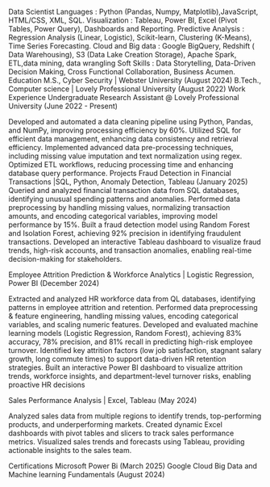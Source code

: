Data Scientist
Languages : Python (Pandas, Numpy, Matplotlib),JavaScript, HTML/CSS, XML, SQL.
Visualization : Tableau, Power BI, Excel (Pivot Tables, Power Query), Dashboards and Reporting.
Predictive Analysis : Regression Analysis (Linear, Logistic), Scikit-learn, Clustering (K-Means), Time Series Forecasting.
Cloud and Big data : Google BigQuery, Redshift ( Data Warehousing), S3 (Data Lake Creation Storage), Apache Spark, ETL,data mining, data wrangling 
Soft Skills : Data Storytelling, Data-Driven Decision Making, Cross Functional Collaboration, Business Acumen.
Education
M.S., Cyber Security | Webster University  (August 2024)
B.Tech., Computer science | Lovely Professional University  (August 2022)
Work Experience
Undergraduate Research Assistant @ Lovely Professional University  (June 2022 - Present)

Developed and automated a data cleaning pipeline using Python, Pandas, and NumPy, improving processing efficiency by 60\%.
Utilized SQL for efficient data management, enhancing data consistency and retrieval efficiency.
Implemented advanced data pre-processing techniques, including missing value imputation and text normalization using regex.
Optimized ETL workflows, reducing processing time and enhancing database query performance.
Projects
Fraud Detection in Financial Transactions |SQL, Python, Anomaly Detection, Tableau  (January 2025)
Queried and analyzed financial transaction data from SQL databases, identifying unusual spending patterns and anomalies.
Performed data preprocessing by handling missing values, normalizing transaction amounts, and encoding categorical variables, improving model performance by 15\%.
Built a fraud detection model using Random Forest and Isolation Forest, achieving 92\% precision in identifying fraudulent transactions.
Developed an interactive Tableau dashboard to visualize fraud trends, high-risk accounts, and transaction anomalies, enabling real-time decision-making for stakeholders.

Employee Attrition Prediction & Workforce Analytics  | Logistic Regression, Power BI  (December 2024)

Extracted and analyzed HR workforce data from QL databases, identifying patterns in employee attrition and retention.
Performed data preprocessing & feature engineering, handling missing values, encoding categorical variables, and scaling numeric features.
Developed and evaluated machine learning models (Logistic Regression, Random Forest), achieving 83\% accuracy, 78\% precision, and 81\% recall in predicting high-risk employee turnover.
Identified key attrition factors (low job satisfaction, stagnant salary growth, long commute times) to support data-driven HR retention strategies.
Built an interactive Power BI dashboard to visualize attrition trends, workforce insights, and department-level turnover risks, enabling proactive HR decisions



Sales Performance Analysis | Excel, Tableau (May 2024)
         
Analyzed sales data from multiple regions to identify trends, top-performing products, and underperforming markets.
Created dynamic Excel dashboards with pivot tables and slicers to track sales performance metrics.
Visualized sales trends and forecasts using Tableau, providing actionable insights to the sales team.

Certifications
Microsoft Power Bi  (March 2025)
Google Cloud Big Data and Machine learning Fundamentals  (August 2024)

